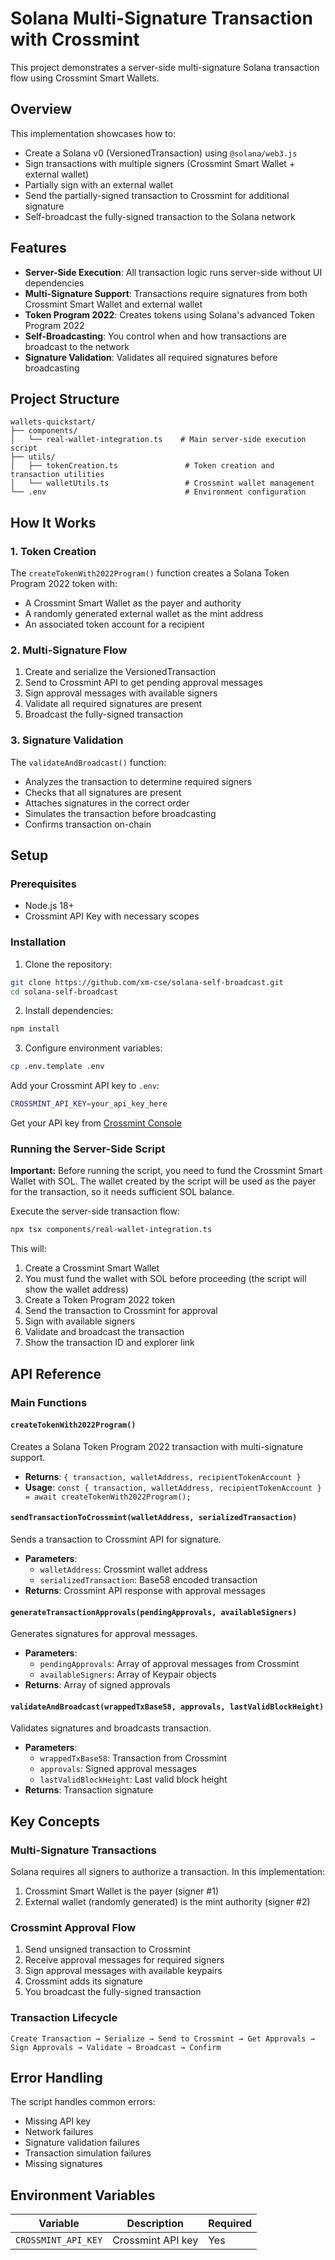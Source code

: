 # Solana Multi-Signature Transaction with Crossmint

This project demonstrates a server-side multi-signature Solana transaction flow using Crossmint Smart Wallets.

## Overview

This implementation showcases how to:
- Create a Solana v0 (VersionedTransaction) using `@solana/web3.js`
- Sign transactions with multiple signers (Crossmint Smart Wallet + external wallet)
- Partially sign with an external wallet
- Send the partially-signed transaction to Crossmint for additional signature
- Self-broadcast the fully-signed transaction to the Solana network

## Features

- **Server-Side Execution**: All transaction logic runs server-side without UI dependencies
- **Multi-Signature Support**: Transactions require signatures from both Crossmint Smart Wallet and external wallet
- **Token Program 2022**: Creates tokens using Solana's advanced Token Program 2022
- **Self-Broadcasting**: You control when and how transactions are broadcast to the network
- **Signature Validation**: Validates all required signatures before broadcasting

## Project Structure

```
wallets-quickstart/
├── components/
│   └── real-wallet-integration.ts    # Main server-side execution script
├── utils/
│   ├── tokenCreation.ts               # Token creation and transaction utilities
│   └── walletUtils.ts                 # Crossmint wallet management
└── .env                               # Environment configuration
```

## How It Works

### 1. Token Creation
The `createTokenWith2022Program()` function creates a Solana Token Program 2022 token with:
- A Crossmint Smart Wallet as the payer and authority
- A randomly generated external wallet as the mint address
- An associated token account for a recipient

### 2. Multi-Signature Flow
1. Create and serialize the VersionedTransaction
2. Send to Crossmint API to get pending approval messages
3. Sign approval messages with available signers
4. Validate all required signatures are present
5. Broadcast the fully-signed transaction

### 3. Signature Validation
The `validateAndBroadcast()` function:
- Analyzes the transaction to determine required signers
- Checks that all signatures are present
- Attaches signatures in the correct order
- Simulates the transaction before broadcasting
- Confirms transaction on-chain

## Setup

### Prerequisites
- Node.js 18+ 
- Crossmint API Key with necessary scopes

### Installation

1. Clone the repository:
```bash
git clone https://github.com/xm-cse/solana-self-broadcast.git
cd solana-self-broadcast
```

2. Install dependencies:
```bash
npm install
```

3. Configure environment variables:
```bash
cp .env.template .env
```

Add your Crossmint API key to `.env`:
```bash
CROSSMINT_API_KEY=your_api_key_here
```

Get your API key from [Crossmint Console](https://console.crossmint.com/)

### Running the Server-Side Script

**Important:** Before running the script, you need to fund the Crossmint Smart Wallet with SOL. The wallet created by the script will be used as the payer for the transaction, so it needs sufficient SOL balance.

Execute the server-side transaction flow:
```bash
npx tsx components/real-wallet-integration.ts
```

This will:
1. Create a Crossmint Smart Wallet
2. You must fund the wallet with SOL before proceeding (the script will show the wallet address)
3. Create a Token Program 2022 token
4. Send the transaction to Crossmint for approval
5. Sign with available signers
6. Validate and broadcast the transaction
7. Show the transaction ID and explorer link


## API Reference

### Main Functions

#### `createTokenWith2022Program()`
Creates a Solana Token Program 2022 transaction with multi-signature support.
- **Returns**: `{ transaction, walletAddress, recipientTokenAccount }`
- **Usage**: `const { transaction, walletAddress, recipientTokenAccount } = await createTokenWith2022Program();`

#### `sendTransactionToCrossmint(walletAddress, serializedTransaction)`
Sends a transaction to Crossmint API for signature.
- **Parameters**: 
  - `walletAddress`: Crossmint wallet address
  - `serializedTransaction`: Base58 encoded transaction
- **Returns**: Crossmint API response with approval messages

#### `generateTransactionApprovals(pendingApprovals, availableSigners)`
Generates signatures for approval messages.
- **Parameters**:
  - `pendingApprovals`: Array of approval messages from Crossmint
  - `availableSigners`: Array of Keypair objects
- **Returns**: Array of signed approvals

#### `validateAndBroadcast(wrappedTxBase58, approvals, lastValidBlockHeight)`
Validates signatures and broadcasts transaction.
- **Parameters**:
  - `wrappedTxBase58`: Transaction from Crossmint
  - `approvals`: Signed approval messages
  - `lastValidBlockHeight`: Last valid block height
- **Returns**: Transaction signature

## Key Concepts

### Multi-Signature Transactions
Solana requires all signers to authorize a transaction. In this implementation:
1. Crossmint Smart Wallet is the payer (signer #1)
2. External wallet (randomly generated) is the mint authority (signer #2)

### Crossmint Approval Flow
1. Send unsigned transaction to Crossmint
2. Receive approval messages for required signers
3. Sign approval messages with available keypairs
4. Crossmint adds its signature
5. You broadcast the fully-signed transaction

### Transaction Lifecycle
```
Create Transaction → Serialize → Send to Crossmint → Get Approvals → Sign Approvals → Validate → Broadcast → Confirm
```

## Error Handling

The script handles common errors:
- Missing API key
- Network failures
- Signature validation failures
- Transaction simulation failures
- Missing signatures

## Environment Variables

| Variable | Description | Required |
|----------|-------------|----------|
| `CROSSMINT_API_KEY` | Crossmint API key | Yes |
